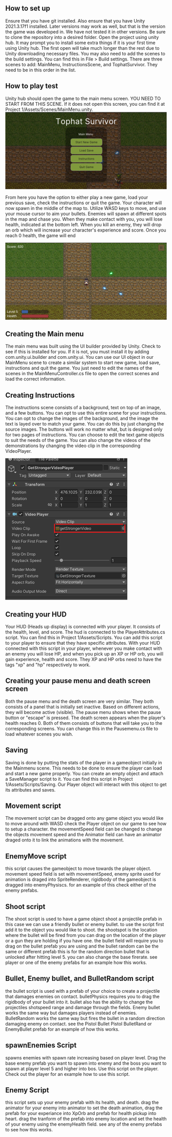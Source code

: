 ## How to set up
Ensure that you have git installed. Also ensure that you have Unity 2021.3.17f1 installed. Later versions may work as well, but that is the version the game was developed in. We have not tested it in other versions. Be sure to clone the repository into a desired folder. 
Open the project using unity hub. It may prompt you to install some extra things if it is your first time using Unity hub. The first open will take much longer than the rest due to Unity downloading necessary files. 
You may also need to add the scenes to the build settings. You can find this in File > Build settings. There are three scenes to add: MainMenu, InstructionsScene, and TophatSurvivor. They need to be in this order in the list. 

## How to play test
Unity hub should open the game to the main menu screen. YOU NEED TO START FROM THIS SCENE. If it does not open this screen, you can find it at Project 1/Assets/Scenes/MainMenu.unity. 
![MainMenu Screen](DocumentationImages/MainMenuImage.png)

From here you have the option to either play a new game, load your previous save, check the instructions or quit the game. Your character will now spawn in the middle of the map to. Utilize WASD keys to move, and use your mouse cursor to aim your bullets. Enemies will spawn at different spots in the map and chase you. When they make contact with you, you will lose health, indicated at the bottom left. When you kill an enemy, they will drop an orb which will increase your character's experience and score. Once you reach 0 health, the game will end

![In Game Screen](DocumentationImages/InGameImage.png)

## Creating the Main menu
The main menu was built using the UI builder provided by Unity. Check to see if this is installed for you. If it is not, you must install it by adding com.unity.ui.builder and com.unity.ui. 
You can use our UI object in our MainMenu scene to create a similar system to start new game, load save, instructions and quit the game. You just need to edit the names of the scenes in the MainMenuController.cs file to open the correct scenes and load the correct information. 

## Creating Instructions
The instructions scene consists of a background, text on top of an image, and a few buttons. You can opt to use this entire scene for your instructions. You can opt to change the images of the background, and the image the text is layed over to match your game. You can do this by just changing the source images. The buttons will work no matter what, but is designed only for two pages of instructions. You can choose to edit the text game objects to suit the needs of the game. You can also change the videos of the demonstrations by changing the video clip in the corresponding VideoPlayer. 

![Change Video](DocumentationImages/ChangeVideoImage.png)

## Creating your HUD
Your HUD (Heads up display) is connected with your player. It consists of the health, level, and score. The hud is connected to the PlayerAttributes.cs script. You can find this in Project 1/Assets/Scripts. You can add this script to your player to ensure that they have specific attributes. With your HUD connected with this script in your player, whenever you make contact with an enemy you will lose HP, and when you pick up an XP or HP orb, you will gain experience, health and score. They XP and HP orbs need to have the tags "xp" and "hp" respectively to work. 

## Creating your pause menu and death screen screen
Both the pause menu and the death screen are very similar. They both consists of a panel that is initially set inactive. Based on different actions, they will become active (visible). The pause menu shows when the pause button or "escape" is pressed. The death screen appears when the player's health reaches 0. Both of them consists of buttons that will take you to the corresponding screens. You can change this in the Pausemenu.cs file to load whatever scenes you wish. 

## Saving
Saving is done by putting the stats of the player in a gameobject initially in the Mainmenu scene. This needs to be done to ensure the player can load and start a new game properly. You can create an empty object and attach a SaveManager script to it. You can find this script in Project 1/Assets/Scripts/Saving. Our Player object will interact with this object to get its attributes and saves. 

## Movement script
The movement script can be dragged onto any game object you would like to move around with WASD check the Player object on our game to see how to setup a character. the movementSpeed field can be changed to change the objects movement speed and the Animator field can have an animator draged onto it to link the animations with the movement.

## EnemyMove script
this script causes the gameobject to move towards the player object. movement speed field is set with movementSpeed, enemy sprite used for animation is draged into SpriteRenderer, rigidbody of the gameobject is dragged into enemyPhysiscs. for an example of this check either of the enemy prefabs.

## Shoot script
The shoot script is used to have a game object shoot a projectile prefab in this case we can use a friendly bullet or enemy bullet. to use the script first add it to the object you would like to shoot. the shootspot is the location where the bullet will be fired from you can drag on the location of the player or a gun they are holding if you have one. the bullet field will require you to drag on the bullet prefab you are using and the bullet random can be the same or different prefab this is for the random direction bullet that is unlocked after hitting level 5. you can also change the base firerate. see player or one of the enemy prefabs for an example how this works.

## Bullet, Enemy bullet, and BulletRandom script
the bullet script is used with a prefab of your choice to create a projectile that damages enemies on contact. bulletPhysics requires you to drag the rigidbody of your bullet into it. bullet also has the ability to change the projectiles shotspeed range and damage through the fields. Enemy bullet works the same way but damages players instead of enemies. BulletRandom works the same way but fires the bullet in a random direction damaging enemy on contact. see the Pistol Bullet Pistol BulletRand or EnemyBullet prefab for an example of how this works.

## spawnEnemies Script
spawns enemies with spawn rate increasing based on player level. Drag the base enemy prefab you want to spawn into enemy and the boss you want to spawn at player level 5 and higher into bos. Use this script on the player. Check out the player for an example how to use this script. 

## Enemy Script
this script sets up your enemy prefab with its health, and death. drag the animator for your enemy into animator to set the death animation, drag the prefab for your experiance into XpOrb and prefab for health pickup into heart. drag the tranform of the prefab into enemy location and set the health of your enemy using the enemyHealth field. see any of the enemy prefabs to see how this works.
